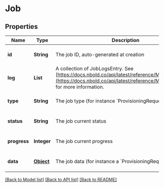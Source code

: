 # Job
## Properties

Name | Type | Description | Notes
------------ | ------------- | ------------- | -------------
**id** | **String** | The job ID, auto-generated at creation | [optional] [default to null]
**log** | **List** | A collection of JobLogsEntry. See [https://docs.nbold.co/api/latest/reference/Models/JobLogs](https://docs.nbold.co/api/latest/reference/Models/JobLogs) for more information. | [optional] [default to null]
**type** | **String** | The job type (for instance &#x60;ProvisioningRequest&#x60;) | [optional] [default to null]
**status** | **String** | The job current status | [optional] [default to null]
**progress** | **Integer** | The job current progress | [optional] [default to null]
**data** | [**Object**](.md) | The job data (for instance a &#x60;ProvisioningRequest&#x60; object) | [optional] [default to null]

[[Back to Model list]](../README.md#documentation-for-models) [[Back to API list]](../README.md#documentation-for-api-endpoints) [[Back to README]](../README.md)

